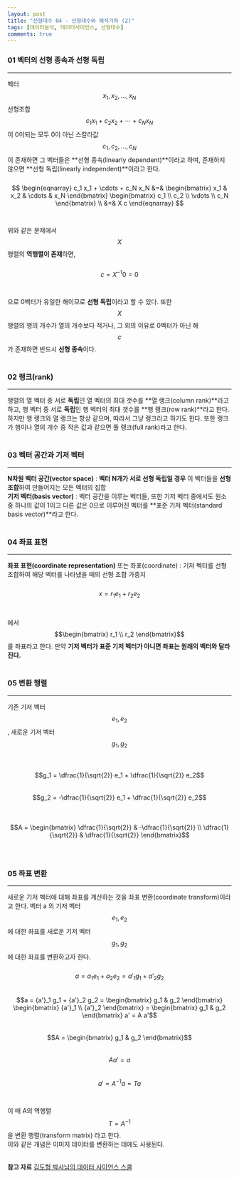 ```yaml
---
layout: post
title: "선형대수 04 - 선형대수와 해석기하 (2)"
tags: [데이터분석, 데이터사이언스, 선형대수]
comments: true
---
```

### 01 벡터의 선형 종속과 선형 독립
- - -
벡터 $$x_1, x_2, \ldots, x_N$$ 선형조합 $$c_1 x_1 + c_2 x_2 + \cdots + c_N x_N$$이 0이되는 모두 0이 아닌 스칼라값 $$c_1, c_2, \ldots, c_N$$이 존재하면 그 벡터들은 **선형 종속(linearly dependent)**이라고 하며, 존재하지 않으면 **선형 독립(linearly independent)**이라고 한다.<br />
<br />
$$ \begin{eqnarray}
c_1 x_1 + \cdots + c_N x_N
&=&
\begin{bmatrix} x_1 & x_2 & \cdots & x_N \end{bmatrix} 
\begin{bmatrix} c_1 \\ c_2 \\ \vdots \\ c_N \end{bmatrix}
\\
&=& X c
\end{eqnarray} $$<br />
<br />
위와 같은 문제에서 $$X$$행렬의 **역행렬이 존재**하면,<br />
<br />
$$c = X^{-1}0 = 0$$<br />
<br />
으로 0벡터가 유일한 해이므로 **선형 독립**이라고 할 수 있다. 또한 $$X$$행렬의 행의 개수가 열의 개수보다 적거나, 그 외의 이유로 0벡터가 아닌 해 $$c$$가 존재하면 반드시 **선형 종속**이다.<br />
<br />
### 02 랭크(rank)
- - -
행렬의 열 벡터 중 서로 **독립**인 열 벡터의 최대 갯수를 **열 랭크(column rank)**라고 하고, 행 벡터 중 서로 **독립**인 행 벡터의 최대 갯수를 **행 랭크(row rank)**라고 한다.<br />
하지만 행 랭크와 열 랭크는 항상 같으며, 따라서 그냥 랭크라고 하기도 한다. 또한 랭크가 행이나 열의 개수 중 작은 값과 같으면 풀 랭크(full rank)라고 한다.<br />
<br />
### 03 벡터 공간과 기저 벡터
- - -
**N차원 벡터 공간(vector space)** : **벡터 N개가 서로 선형 독립일 경우** 이 벡터들을 **선형 조합**하여 만들어지는 모든 벡터의 집합<br />
**기저 벡터(basis vector)** : 벡터 공간을 이루는 벡터들, 또한 기저 벡터 중에서도 원소 중 하나의 값이 1이고 다른 값은 0으로 이루어진 벡터를 **표준 기저 벡터(standard basis vector)**라고 한다.<br />
<br />
### 04 좌표 표현
- - -
**좌표 표현(coordinate representation)** 또는 좌표(coordinate) : 기저 벡터를 선형 조합하여 해당 벡터를 나타냈을 때의 선형 조합 가중치<br />
<br />
$$x = r_1 e_1 + r_2 e_2$$<br />
<br />
에서 $$\begin{bmatrix} r_1 \\ r_2 \end{bmatrix}$$를 좌표라고 한다. 만약 **기저 벡터가 표준 기저 벡터가 아니면 좌표는 원래의 벡터와 달라진다.**<br />
<br />
### 05 변환 행렬
- - -
기존 기저 벡터 $$e_1, e_2$$, 새로운 기저 벡터 $$g_1, g_2$$<br />
<br />
$$g_1 = \dfrac{1}{\sqrt{2}} e_1 + \dfrac{1}{\sqrt{2}} e_2$$<br />
$$g_2 = -\dfrac{1}{\sqrt{2}} e_1 + \dfrac{1}{\sqrt{2}} e_2$$<br />
<br />
$$A =
\begin{bmatrix} 
\dfrac{1}{\sqrt{2}} & -\dfrac{1}{\sqrt{2}} \\
\dfrac{1}{\sqrt{2}} & \dfrac{1}{\sqrt{2}} 
\end{bmatrix}$$<br />
<br />
### 05 좌표 변환
- - -
새로운 기저 벡터에 대해 좌표를 계산하는 것을 좌표 변환(coordinate transform)이라고 한다. 벡터  a 의 기저 벡터 $$e_1,e_2$$에 대한 좌표를 새로운 기저 벡터 $$g_1,g_2$$ 에 대한 좌표를 변환하고자 한다.<br />
<br />
$$a = a_1e_1 + a_2e_2 = {a'}_1 g_1 + {a'}_2 g_2$$<br />
$$a = {a'}_1 g_1 + {a'}_2 g_2 =
\begin{bmatrix} g_1 & g_2 \end{bmatrix} 
\begin{bmatrix} {a'}_1 \\ {a'}_2 \end{bmatrix}
= \begin{bmatrix} g_1 & g_2 \end{bmatrix} a' = A a'$$<br />
$$A = \begin{bmatrix} g_1 & g_2 \end{bmatrix}$$<br />
$$Aa' = a$$<br />
$$a' = A^{-1}a = Ta$$<br />
<br />
이 때 A의 역행렬 $$T=A^{-1}$$을 변환 행렬(transform matrix) 라고 한다.<br />
이와 같은 개념은 이미지 데이터를 변환하는 데에도 사용된다.<br />
<br />

**참고 자료**
[김도형 박사님의 데이터 사이언스 스쿨](https://datascienceschool.net/view-notebook/41138b1b54454caf819d9288d26560c7/)


